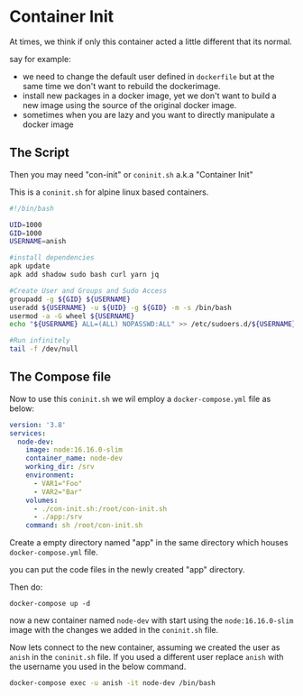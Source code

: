 # Container Init

At times, we think if only this container acted a little different that its normal.

say for example:

- we need to change the default user defined in `dockerfile` but at the same time we don't want to rebuild the dockerimage.
- install new packages in a docker image, yet we don't want to build a new image using the source of the original docker image.
- sometimes when you are lazy and you want to directly manipulate a docker image

## The Script

Then you may need "con-init" or `coninit.sh` a.k.a "Container Init"

This is a `coninit.sh` for alpine linux based containers.

``` bash
#!/bin/bash

UID=1000
GID=1000
USERNAME=anish

#install dependencies
apk update
apk add shadow sudo bash curl yarn jq

#Create User and Groups and Sudo Access
groupadd -g ${GID} ${USERNAME}
useradd ${USERNAME} -u ${UID} -g ${GID} -m -s /bin/bash
usermod -a -G wheel ${USERNAME}
echo "${USERNAME} ALL=(ALL) NOPASSWD:ALL" >> /etc/sudoers.d/${USERNAME}

#Run infinitely
tail -f /dev/null
```

## The Compose file

Now to use this `coninit.sh` we wil employ a `docker-compose.yml` file as below:

``` yaml
version: '3.8'
services:
  node-dev:
    image: node:16.16.0-slim
    container_name: node-dev
    working_dir: /srv
    environment:
      - VAR1="Foo"
      - VAR2="Bar"
    volumes:
      - ./con-init.sh:/root/con-init.sh
      - ./app:/srv
    command: sh /root/con-init.sh
```

Create a empty directory named "app" in the same directory which houses `docker-compose.yml` file.

you can put the code files in the newly created "app" directory.

Then do:

```
docker-compose up -d
```

now a new container named `node-dev` with start using the `node:16.16.0-slim` image with the changes we added in the `coninit.sh` file.

Now lets connect to the new container, assuming we created the user as `anish` in the `coninit.sh` file. If you used a different user replace `anish` with the username you used in the below command.

``` bash
docker-compose exec -u anish -it node-dev /bin/bash
```

